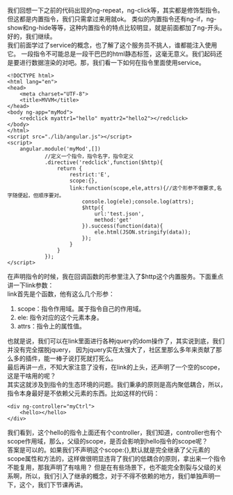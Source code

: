 我们回想一下之前的代码出现的ng-repeat，ng-click等，其实都是修饰型指令。但这都是内置指令，我们只需拿过来用就ok。
类似的内置指令还有ng-if，ng-show和ng-hide等等，这种内置指令的特点比较明显，就是前面都加了ng-开头。<br />
好的，我们继续。<br />
我们前面学过了service的概念，也了解了这个服务员不挑人，谁都能注入使用它。
一段指令不可能总是一段干巴巴的html静态标签，这毫无意义。我们起码还是要进行数据渲染的对吧。那，我们看一下如何在指令里面使用service。

```
<!DOCTYPE html>
<html lang="en">
<head>
    <meta charset="UTF-8">
    <title>MVVM</title>
</head>
<body ng-app="myMod">
    <redclick myattr1="hello" myattr2="hello2"></redclick>
</body>
</html>
<script src="./lib/angular.js"></script>
<script>
    angular.module('myMod',[])
            //定义一个指令，指令名字，指令定义
            .directive('redclick',function($http){
                return {
                    restrict:'E',
                    scope:{},
                    link:function(scope,ele,attrs){//这个形参不做要求,名字随便起，但顺序要对。
                        console.log(ele);console.log(attrs);
                        $http({
                            url:'test.json',
                            method:'get'
                        }).success(function(data){
                            ele.html(JSON.stringify(data));
                        });
                    }
                }
            });
</script>
```

在声明指令的时候，我在回调函数的形参里注入了$http这个内置服务。下面重点讲一下link参数：<br />
link首先是个函数，他有这么几个形参：<br />
1. scope：指令作用域。属于指令自己的作用域。<br />
2. ele: 指令对应的这个元素本身。<br />
3. attrs：指令上的属性值。<br />

也就是说，我们可以在link里面进行各种jquery的dom操作了，其实说到底，我们并没有完全摆脱jquery，
因为jquery实在太强大了，社区里那么多年来贡献了那么多的插件，能一棒子说打死就打死么。<br />
最后再讲一点，不知大家注意了没有，在link的上头，还声明了一个空的scope，这是干啥用的呢？<br />
其实这就涉及到指令的生态环境的问题。我们秉承的原则是高内聚低耦合，所以，指令本身最好是不依赖父元素的东西。比如这样的代码：

```
<div ng-controller="myCtrl">
    <hello></hello>
</div>
```
我们看到，这个hello的指令上面还有个controller，我们知道，controller也有个scope作用域，那么，父级的scope，是否会影响到hello指令的scope呢？<br />
答案是可以的。如果我们不声明这个scope:{},默认就是完全继承了父元素的scope属性和方法的，这样做很明显违背了我们的低耦合的原则，拿出来一个指令不能复用，那我声明了有啥用？
但是在有些场景下，也不能完全割裂与父级的关系啊，所以，我们引入了继承的概念，对于不得不依赖的地方，我们单独声明一下，这个，我们下节课再讲。